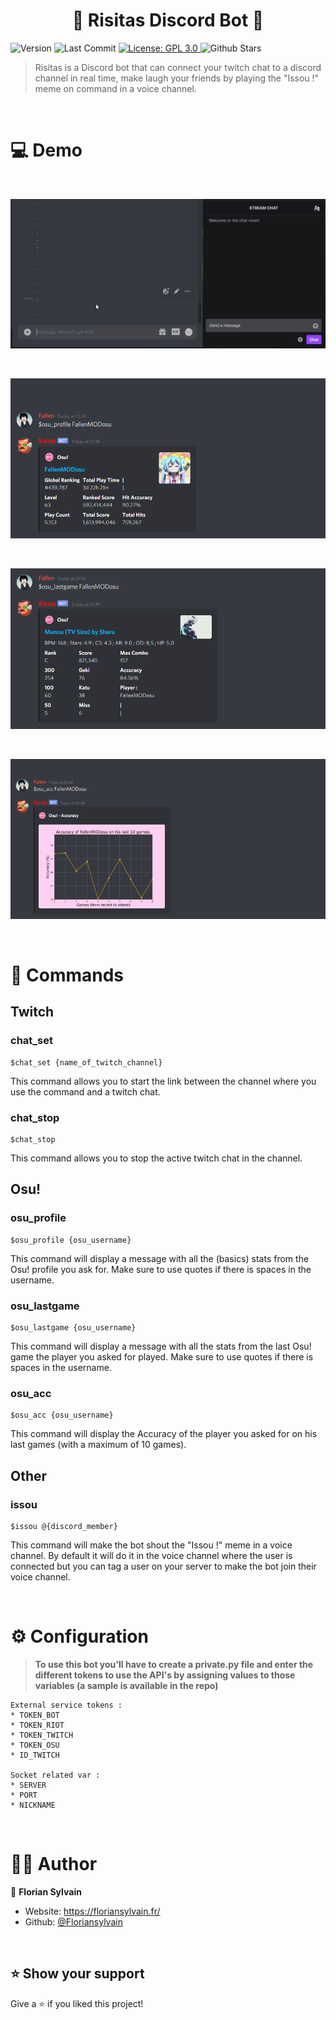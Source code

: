 <h1 align="center">🤖 Risitas Discord Bot 🤖</h1>
<p>
  <img alt="Version" src="https://img.shields.io/badge/version-1.7-blue.svg?cacheSeconds=2592000" />
  <img alt="Last Commit" src="https://img.shields.io/github/last-commit/Floriansylvain/Risitas_BOT">
  <a href="#" target="_blank">
    <img alt="License: GPL 3.0" src="https://img.shields.io/badge/License-GPL%203.0-yellow" />
  </a>
  <img alt="Github Stars" src="https://img.shields.io/github/stars/Floriansylvain/Risitas_BOT?style=social">
</p>

>Risitas is a Discord bot that can connect your twitch chat to a discord channel in real time, make laugh your friends by playing the "Issou !" meme on command in a voice channel.

<br>

# 💻 Demo

<br>

![](assets/chat.gif)

<br>

![](assets/osu_profile.png)

<br>

![](assets/osu_lastgame.png)

<br>

![](assets/osu_acc.png)

<br>

# 📢 Commands

## Twitch

### **chat_set**
```
$chat_set {name_of_twitch_channel}
```
This command allows you to start the link between the channel where you use the command and a twitch chat.


### **chat_stop**
```
$chat_stop
```
This command allows you to stop the active twitch chat in the channel.


## Osu!


### **osu_profile**
```
$osu_profile {osu_username}
```
This command will display a message with all the (basics) stats from the Osu! profile you ask for. Make sure to use quotes if there is spaces in the username.


### **osu_lastgame**
```
$osu_lastgame {osu_username}
```
This command will display a message with all the stats from the last Osu! game the player you asked for played. Make sure to use quotes if there is spaces in the username.


### **osu_acc**
```
$osu_acc {osu_username}
```
This command will display the Accuracy of the player you asked for on his last games (with a maximum of 10 games). 


## Other


### **issou**
```
$issou @{discord_member}
```
This command will make the bot shout the "Issou !" meme in a voice channel. By default it will do it in the voice channel where the user is connected but you can tag a user on your server to make the bot join their voice channel.

<br>

# ⚙ Configuration

>**To use this bot you'll have to create a private.py file and enter the different tokens to use the API's by assigning values to those variables (a sample is available in the repo)**
```
External service tokens :
* TOKEN_BOT
* TOKEN_RIOT
* TOKEN_TWITCH
* TOKEN_OSU
* ID_TWITCH

Socket related var :
* SERVER
* PORT
* NICKNAME
```

<br>

# 👨‍💻 Author

👤 **Florian Sylvain**

* Website: https://floriansylvain.fr/
* Github: [@Floriansylvain](https://github.com/Floriansylvain)

<br>

## ⭐️ Show your support

Give a ⭐️ if you liked this project!
